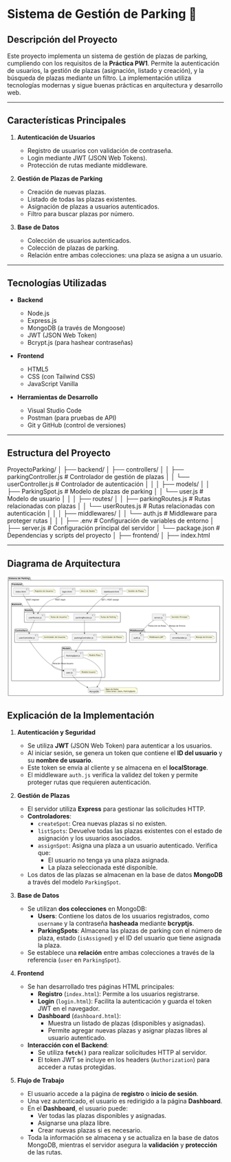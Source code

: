 # Sistema de Gestión de Parking 🚗

## **Descripción del Proyecto**
Este proyecto implementa un sistema de gestión de plazas de parking, cumpliendo con los requisitos de la **Práctica PW1**. Permite la autenticación de usuarios, la gestión de plazas (asignación, listado y creación), y la búsqueda de plazas mediante un filtro. La implementación utiliza tecnologías modernas y sigue buenas prácticas en arquitectura y desarrollo web.

---

## **Características Principales**
1. **Autenticación de Usuarios**  
   - Registro de usuarios con validación de contraseña.  
   - Login mediante JWT (JSON Web Tokens).  
   - Protección de rutas mediante middleware.

2. **Gestión de Plazas de Parking**  
   - Creación de nuevas plazas.  
   - Listado de todas las plazas existentes.  
   - Asignación de plazas a usuarios autenticados.  
   - Filtro para buscar plazas por número.

3. **Base de Datos**  
   - Colección de usuarios autenticados.  
   - Colección de plazas de parking.  
   - Relación entre ambas colecciones: una plaza se asigna a un usuario.  

---

## **Tecnologías Utilizadas**
- **Backend**  
  - Node.js  
  - Express.js  
  - MongoDB (a través de Mongoose)  
  - JWT (JSON Web Token)  
  - Bcrypt.js (para hashear contraseñas)  

- **Frontend**  
  - HTML5  
  - CSS (con Tailwind CSS)  
  - JavaScript Vanilla  

- **Herramientas de Desarrollo**  
  - Visual Studio Code  
  - Postman (para pruebas de API)  
  - Git y GitHub (control de versiones)  

---

## **Estructura del Proyecto**

ProyectoParking/
│
├── backend/
│   ├── controllers/
│   │   ├── parkingController.js  # Controlador de gestión de plazas
│   │   └── userController.js     # Controlador de autenticación
│   │
│   ├── models/
│   │   ├── ParkingSpot.js        # Modelo de plazas de parking
│   │   └── user.js               # Modelo de usuario
│   │
│   ├── routes/
│   │   ├── parkingRoutes.js      # Rutas relacionadas con plazas
│   │   └── userRoutes.js         # Rutas relacionadas con autenticación
│   │
│   ├── middlewares/
│   │   └── auth.js               # Middleware para proteger rutas
│   │
│   ├── .env                      # Configuración de variables de entorno
│   ├── server.js                 # Configuración principal del servidor
│   └── package.json              # Dependencias y scripts del proyecto
│
├── frontend/
│   ├── index.html


---

## Diagrama de Arquitectura

![Diagrama de Arquitectura](./diagrama.png)


## **Explicación de la Implementación**

1. **Autenticación y Seguridad**  
   - Se utiliza **JWT** (JSON Web Token) para autenticar a los usuarios.  
   - Al iniciar sesión, se genera un token que contiene el **ID del usuario** y su **nombre de usuario**.
   - Este token se envía al cliente y se almacena en el **localStorage**.
   - El middleware `auth.js` verifica la validez del token y permite proteger rutas que requieren autenticación.

2. **Gestión de Plazas**  
   - El servidor utiliza **Express** para gestionar las solicitudes HTTP.
   - **Controladores**:
     - `createSpot`: Crea nuevas plazas si no existen.
     - `listSpots`: Devuelve todas las plazas existentes con el estado de asignación y los usuarios asociados.
     - `assignSpot`: Asigna una plaza a un usuario autenticado. Verifica que:
       - El usuario no tenga ya una plaza asignada.
       - La plaza seleccionada esté disponible.  
   - Los datos de las plazas se almacenan en la base de datos **MongoDB** a través del modelo `ParkingSpot`.

3. **Base de Datos**  
   - Se utilizan **dos colecciones** en MongoDB:
     - **Users**: Contiene los datos de los usuarios registrados, como `username` y la contraseña **hasheada** mediante **bcryptjs**.
     - **ParkingSpots**: Almacena las plazas de parking con el número de plaza, estado (`isAssigned`) y el ID del usuario que tiene asignada la plaza.  
   - Se establece una **relación** entre ambas colecciones a través de la referencia (`user` en `ParkingSpot`).

4. **Frontend**  
   - Se han desarrollado tres páginas HTML principales:  
     - **Registro** (`index.html`): Permite a los usuarios registrarse.  
     - **Login** (`login.html`): Facilita la autenticación y guarda el token JWT en el navegador.  
     - **Dashboard** (`dashboard.html`):  
       - Muestra un listado de plazas (disponibles y asignadas).  
       - Permite agregar nuevas plazas y asignar plazas libres al usuario autenticado.  
   - **Interacción con el Backend**:
     - Se utiliza **`fetch()`** para realizar solicitudes HTTP al servidor.
     - El token JWT se incluye en los headers (`Authorization`) para acceder a rutas protegidas.

5. **Flujo de Trabajo**  
   - El usuario accede a la página de **registro** o **inicio de sesión**.
   - Una vez autenticado, el usuario es redirigido a la página **Dashboard**.
   - En el **Dashboard**, el usuario puede:  
     - Ver todas las plazas disponibles y asignadas.  
     - Asignarse una plaza libre.  
     - Crear nuevas plazas si es necesario.  
   - Toda la información se almacena y se actualiza en la base de datos MongoDB, mientras el servidor asegura la **validación** y **protección** de las rutas.
